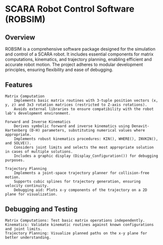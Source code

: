 # SCARA Robot Control Software (ROBSIM)

## Overview

ROBSIM is a comprehensive software package designed for the simulation and control of a SCARA robot. 
It includes essential components for matrix computations, kinematics, and trajectory planning, enabling efficient and accurate robot motion. 
The project adheres to modular development principles, ensuring flexibility and ease of debugging.

## Features

    Matrix Computation
        Implements basic matrix routines with 3-tuple position vectors (x, y, z) and 3x3 rotation matrices (restricted to Z-axis rotations).
        Avoids external libraries to ensure compatibility with the robot lab's development environment.

    Forward and Inverse Kinematics
        Derives symbolic forward and inverse kinematics using Denavit-Hartenberg (D-H) parameters, substituting numerical values where appropriate.
        Implements robust kinematics procedures: KIN(), WHERE(), INVKIN(), and SOLVE().
        Considers joint limits and selects the most appropriate solution in cases of multiple solutions.
        Includes a graphic display (Display_Configuration()) for debugging purposes.

    Trajectory Planning
        Implements a joint-space trajectory planner for collision-free motion.
        Supports cubic splines for trajectory generation, ensuring velocity continuity.
        Debugging aid: Plots x-y components of the trajectory on a 2D plane for visualization.

## Debugging and Testing

    Matrix Computations: Test basic matrix operations independently.
    Kinematics: Validate kinematic routines against known configurations and joint limits.
    Trajectory Planning: Visualize planned paths on the x-y plane for better understanding.

